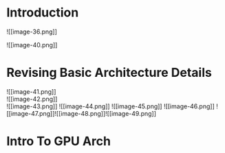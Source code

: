# Introduction

![[image-36.png]]

![[image-40.png]]

# Revising Basic Architecture Details

![[image-41.png]]  
![[image-42.png]]  
![[image-43.png]]
![[image-44.png]]
![[image-45.png]]
![[image-46.png]]
![[image-47.png]]![[image-48.png]]![[image-49.png]]
# Intro To GPU Arch

